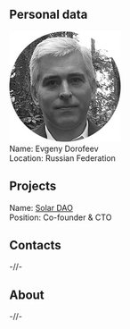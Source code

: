 ## Personal data
![evgeny dorofeev photo](photo/evgeny_dorofeev.jpg)  
Name:    Evgeny Dorofeev  
Location: Russian Federation    
## Projects 
Name: [Solar DAO](../projects/solar_dao.md)  
Position: Co-founder & CTO
## Contacts
-//-
## About
-//- 
